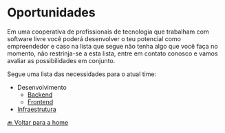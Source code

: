 # Oportunidades

Em uma cooperativa de profissionais de tecnologia que trabalham com software livre você poderá desenvolver o teu potencial como empreendedor e caso na lista que segue não tenha algo que você faça no momento, não restrinja-se a esta lista, entre em contato conosco e vamos avaliar as possibilidades em conjunto.

Segue uma lista das necessidades para o atual time:

* Desenvolvimento
  * [Backend](requisitos-backend.md)
  * [Frontend](requisitos-frontend.md)
* [Infraestrutura](requisitos-infraestrutura.md)

[🔙 Voltar para a home](../README.md)
